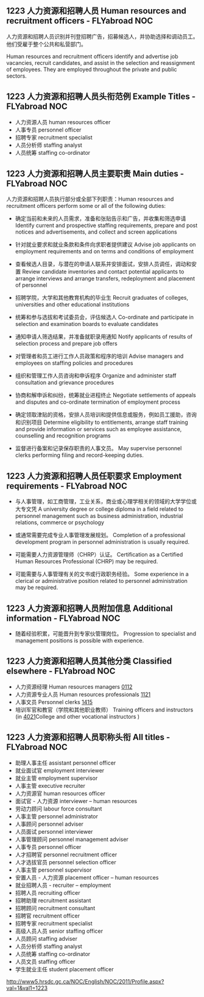 ## 1223 人力资源和招聘人员 Human resources and recruitment officers - FLYabroad NOC

人力资源和招聘人员识别并刊登招聘广告，招募候选人，并协助选择和调动员工。他们受雇于整个公共和私营部门。

Human resources and recruitment officers identify and advertise job vacancies, recruit candidates, and assist in the selection and reassignment of employees. They are employed throughout the private and public sectors.

## 1223 人力资源和招聘人员头衔范例 Example Titles - FLYabroad NOC

* 人力资源人员 human resources officer  
* 人事专员 personnel officer  
* 招聘专家 recruitment specialist  
* 人员分析师 staffing analyst  
* 人员统筹 staffing co-ordinator  

## 1223 人力资源和招聘人员主要职责 Main duties - FLYabroad NOC

人力资源和招聘人员执行部分或全部下列职责：Human resources and recruitment officers perform some or all of the following duties:

* 确定当前和未来的人员需求，准备和张贴告示和广告，并收集和筛选申请
Identify current and prospective staffing requirements, prepare and post notices and advertisements, and collect and screen applications

* 针对就业要求和就业条款和条件向求职者提供建议
Advise job applicants on employment requirements and on terms and conditions of employment

* 查看候选人目录，与潜在的申请人联系并安排面试，​​安排人员调任，调动和安置
Review candidate inventories and contact potential applicants to arrange interviews and arrange transfers, redeployment and placement of personnel

* 招聘学院，大学和其他教育机构的毕业生
Recruit graduates of colleges, universities and other educational institutions

* 统筹和参与选拔和考试委员会，评估候选人
Co-ordinate and participate in selection and examination boards to evaluate candidates

* 通知申请人筛选结果，并准备就职录用通知
Notify applicants of results of selection process and prepare job offers

* 对管理者和员工进行工作人员政策和程序的培训
Advise managers and employees on staffing policies and procedures

* 组织和管理工作人员咨询和申诉程序
Organize and administer staff consultation and grievance procedures

* 协商和解申诉和纠纷，统筹就业进程终止
Negotiate settlements of appeals and disputes and co-ordinate termination of employment process

* 确定领取津贴的资格，安排人员培训和提供信息或服务，例如员工援助，咨询和识别项目
Determine eligibility to entitlements, arrange staff training and provide information or services such as employee assistance, counselling and recognition programs

* 监督进行备案和记录保存职责的人事文员。
May supervise personnel clerks performing filing and record-keeping duties.

## 1223 人力资源和招聘人员任职要求 Employment requirements - FLYabroad NOC

* 与人事管理，如工商管理，工业关系，商业或心理学相关的领域的大学学位或大专文凭
A university degree or college diploma in a field related to personnel management such as business administration, industrial relations, commerce or psychology 

* 或通常需要完成专业人事管理发展规划。
Completion of a professional development program in personnel administration is usually required.

* 可能需要人力资源管理师（CHRP）认证。
Certification as a Certified Human Resources Professional (CHRP) may be required.

* 可能需要与人事管理有关的文书或行政职务经验。
Some experience in a clerical or administrative position related to personnel administration may be required.

## 1223 人力资源和招聘人员附加信息 Additional information - FLYabroad NOC

* 随着经验积累，可能晋升到专家伙管理岗位。
Progression to specialist and management positions is possible with experience.

## 1223 人力资源和招聘人员其他分类 Classified elsewhere - FLYabroad NOC

* 人力资源经理 Human resources managers [0112](0112)
* 人力资源专业人员 Human resources professionals [1121](1121)
* 人事文员 Personnel clerks [1415](1415)
* 培训军官和教官（学院和其他职业教师） Training officers and instructors (in [4021](4021)College and other vocational instructors )

## 1223 人力资源和招聘人员职称头衔 All titles - FLYabroad NOC

* 助理人事主任 assistant personnel officer 
* 就业面试官 employment interviewer 
* 就业主管 employment supervisor 
* 人事主管 executive recruiter 
* 人力资源官 human resources officer 
* 面试官 - 人力资源 interviewer – human resources 
* 劳动力顾问 labour force consultant 
* 人事主管 personnel administrator 
* 人事顾问 personnel adviser 
* 人员面试 personnel interviewer 
* 人事管理顾问 personnel management adviser 
* 人事专员 personnel officer 
* 人才招聘官 personnel recruitment officer 
* 人才选拔官员 personnel selection officer 
* 人事主管 personnel supervisor 
* 安置人员 - 人力资源 placement officer – human resources 
* 就业招聘人员 -  recruiter – employment 
* 招聘人员 recruiting officer 
* 招聘助理 recruitment assistant 
* 招聘顾问 recruitment consultant 
* 招聘官 recruitment officer 
* 招聘专家 recruitment specialist 
* 高级人员人员 senior staffing officer 
* 人员顾问 staffing adviser 
* 人员分析师 staffing analyst 
* 人员统筹 staffing co-ordinator 
* 人员文员 staffing officer 
* 学生就业主任 student placement officer 

http://www5.hrsdc.gc.ca/NOC/English/NOC/2011/Profile.aspx?val=1&val1=1223